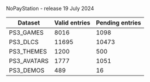 NoPayStation - release 19 July 2024

|  Dataset  |Valid entries|Pending entries|
|-----------|-------------|---------------|
| PS3_GAMES |     8016    |      1098     |
|  PS3_DLCS |    11695    |     10473     |
| PS3_THEMES|     1200    |      500      |
|PS3_AVATARS|     1777    |      1051     |
| PS3_DEMOS |     489     |       16      |